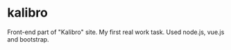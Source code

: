 # kalibro
Front-end part of "Kalibro" site. My first real work task. Used node.js, vue.js and bootstrap.
